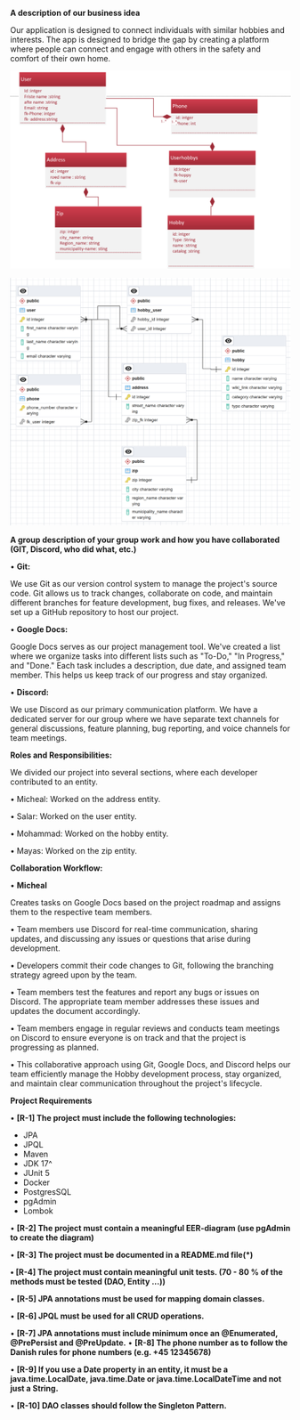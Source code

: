 **A description of our business idea**

Our application is designed to connect individuals with similar hobbies and interests. The app is designed to bridge the gap by creating a platform where people can connect and engage with others in the safety and comfort of their own home.

![Domain model.png](Domain%20model.png)

![ER diagram.png](ER%20diagram.png)

**A group description of your group work and how you have collaborated (GIT, Discord, who did what, etc.)**

•	**Git:** 

We use Git as our version control system to manage the project's source code. Git allows us to track changes, collaborate on code, and maintain different branches for feature development, bug fixes, and releases. We've set up a GitHub repository to host our project.

•	**Google Docs:** 

Google Docs serves as our project management tool. We've created a list where we organize tasks into different lists such as "To-Do," "In Progress," and "Done." Each task includes a description, due date, and assigned team member. This helps us keep track of our progress and stay organized.

•	**Discord:** 

We use Discord as our primary communication platform. We have a dedicated server for our group where we have separate text channels for general discussions, feature planning, bug reporting, and voice channels for team meetings.

**Roles and Responsibilities:**

We divided our project into several sections, where each developer contributed to an entity.

•	Micheal: Worked on the address entity.


•	Salar: Worked on the user entity.


•	Mohammad: Worked on the hobby entity.


•	Mayas: Worked on the zip entity.

**Collaboration Workflow:**

•	**Micheal** 

Creates tasks on Google Docs based on the project roadmap and assigns them to the respective team members.

•	Team members use Discord for real-time communication, sharing updates, and discussing any issues or questions that arise during development.

•	Developers commit their code changes to Git, following the branching strategy agreed upon by the team.

•	Team members test the features and report any bugs or issues on Discord. The appropriate team member addresses these issues and updates the document accordingly.

•	Team members engage in regular reviews and conducts team meetings on Discord to ensure everyone is on track and that the project is progressing as planned.

•	This collaborative approach using Git, Google Docs, and Discord helps our team efficiently manage the Hobby development process, stay organized, and maintain clear communication throughout the project's lifecycle.  

**Project Requirements**

•	**[R-1] The project must include the following technologies:**

* 	JPA
* 	JPQL
* 	Maven
* 	JDK 17^
* 	JUnit 5
* 	Docker
* 	PostgresSQL
* 	pgAdmin
* 	Lombok

•	**[R-2] The project must contain a meaningful EER-diagram (use pgAdmin to create the diagram)**

•	**[R-3] The project must be documented in a README.md file(*)**

**•	[R-4] The project must contain meaningful unit tests. (70 - 80 % of the methods must be tested (DAO, Entity ...))**

•	**[R-5] JPA annotations must be used for mapping domain classes.**

•	**[R-6] JPQL must be used for all CRUD operations.**

•	**[R-7] JPA annotations must include minimum once an @Enumerated, @PrePersist and @PreUpdate.**
•	**[R-8] The phone number as to follow the Danish rules for phone numbers (e.g. +45 12345678)**

•	**[R-9] If you use a Date property in an entity, it must be a java.time.LocalDate, java.time.Date or java.time.LocalDateTime and not just a String.**

•	**[R-10] DAO classes should follow the Singleton Pattern.**







